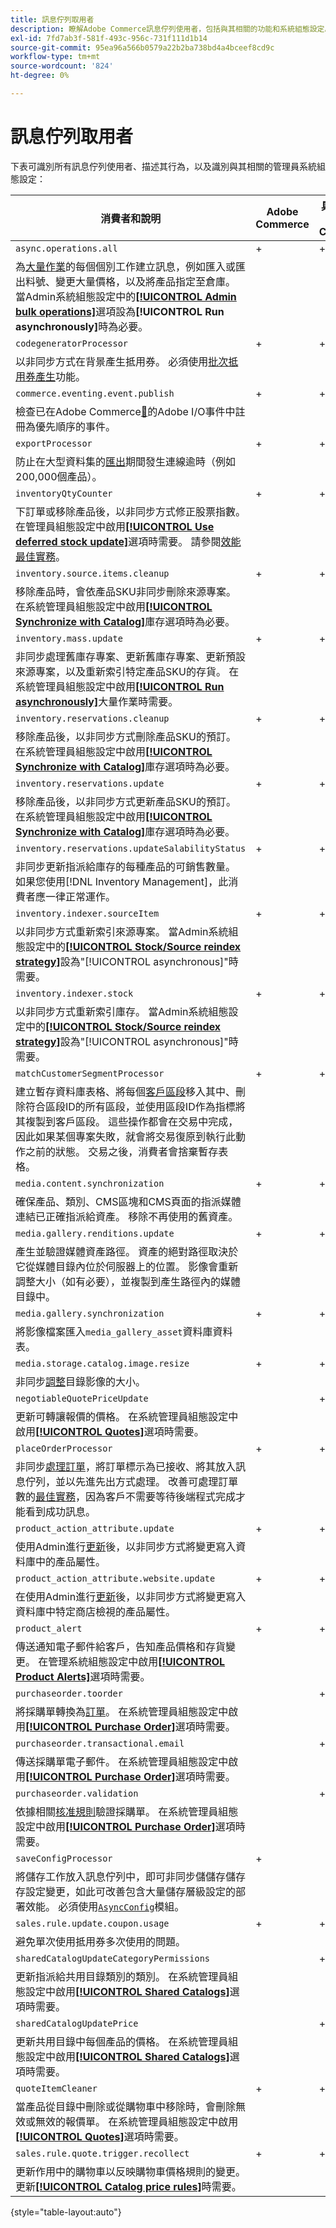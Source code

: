 ```yaml
---
title: 訊息佇列取用者
description: 瞭解Adobe Commerce訊息佇列使用者，包括與其相關的功能和系統組態設定。
exl-id: 7fd7ab3f-581f-493c-956c-731f111d1b14
source-git-commit: 95ea96a566b0579a22b2ba738bd4a4bceef8cd9c
workflow-type: tm+mt
source-wordcount: '824'
ht-degree: 0%

---
```


# 訊息佇列取用者

下表可識別所有訊息佇列使用者、描述其行為，以及識別與其相關的管理員系統組態設定：

| 消費者和說明 | Adobe Commerce | 具有B2B的Adobe Commerce | Magento Open Source |
|----------------------------------------------------------------------------------------------------------------------------------------------------------------------------------------------------------------------------------------------------------------------------------------------------------------------------------------------------------------------------------------------------------------------------------------------------------------------------------------------------------------------------------------------|----------------|-------------------------|---------------------|
| `async.operations.all` | + | + | + |
| 為[大量作業](https://developer.adobe.com/commerce/php/development/components/message-queues/bulk-operations/)的每個個別工作建立訊息，例如匯入或匯出料號、變更大量價格，以及將產品指定至倉庫。 當Admin系統組態設定中的&#x200B;[**[!UICONTROL Admin bulk operations]**](https://experienceleague.adobe.com/en/docs/commerce-admin/config/catalog/inventory#admin-bulk-operations)選項設為&#x200B;**[!UICONTROL Run asynchronously]**&#x200B;時為必要。 |                |                         |                     |
| `codegeneratorProcessor` | + | + | + |
| 以非同步方式在背景產生抵用券。 必須使用[批次抵用券產生](https://experienceleague.adobe.com/docs/commerce-admin/marketing/promotions/cart-rules/price-rules-cart-coupon.html#method-2%3A-generate-a-batch-of-coupons)功能。 |                |                         |                     |
| `commerce.eventing.event.publish` | + | + |                     |
| 檢查已在Adobe Commerce[&#128279;](https://developer.adobe.com/commerce/events/get-started/)的Adobe I/O事件中註冊為優先順序的事件。 |
| `exportProcessor` | + | + | + |
| 防止在大型資料集的[匯出](https://experienceleague.adobe.com/docs/commerce-admin/systems/data-transfer/data-export.html)期間發生連線逾時（例如200,000個產品）。 |                |                         |                     |
| `inventoryQtyCounter` | + | + |                     |
| 下訂單或移除產品後，以非同步方式修正股票指數。 在管理員組態設定中啟用&#x200B;[**[!UICONTROL Use deferred stock update]**](https://experienceleague.adobe.com/en/docs/commerce-admin/config/catalog/inventory#product-stock-options)選項時需要。 請參閱[效能最佳實務](https://experienceleague.adobe.com/docs/commerce-operations/performance-best-practices/configuration.html#deferred-stock-update)。 |                |                         |                     |
| `inventory.source.items.cleanup` | + | + | + |
| 移除產品時，會依產品SKU非同步刪除來源專案。 在系統管理員組態設定中啟用&#x200B;[**[!UICONTROL Synchronize with Catalog]**](https://experienceleague.adobe.com/en/docs/commerce-admin/config/catalog/inventory)庫存選項時為必要。 |                |                         |                     |
| `inventory.mass.update` | + | + | + |
| 非同步處理舊庫存專案、更新舊庫存專案、更新預設來源專案，以及重新索引特定產品SKU的存貨。 在系統管理員組態設定中啟用&#x200B;[**[!UICONTROL Run asynchronously]**](https://experienceleague.adobe.com/en/docs/commerce-admin/config/catalog/inventory#admin-bulk-operations)大量作業時需要。 |                |                         |                     |
| `inventory.reservations.cleanup` | + | + | + |
| 移除產品後，以非同步方式刪除產品SKU的預訂。 在系統管理員組態設定中啟用&#x200B;[**[!UICONTROL Synchronize with Catalog]**](https://experienceleague.adobe.com/en/docs/commerce-admin/config/catalog/inventory)庫存選項時為必要。 |                |                         |                     |
| `inventory.reservations.update` | + | + | + |
| 移除產品後，以非同步方式更新產品SKU的預訂。 在系統管理員組態設定中啟用&#x200B;[**[!UICONTROL Synchronize with Catalog]**](https://experienceleague.adobe.com/en/docs/commerce-admin/config/catalog/inventory)庫存選項時為必要。 |                |                         |                     |
| `inventory.reservations.updateSalabilityStatus` | + | + | + |
| 非同步更新指派給庫存的每種產品的可銷售數量。 如果您使用[!DNL Inventory Management]，此消費者應一律正常運作。 |                |                         |                     |
| `inventory.indexer.sourceItem` | + | + | + |
| 以非同步方式重新索引來源專案。 當Admin系統組態設定中的&#x200B;[**[!UICONTROL Stock/Source reindex strategy]**](https://experienceleague.adobe.com/en/docs/commerce-admin/config/catalog/inventory#inventory-indexer-settings)設為&quot;[!UICONTROL asynchronous]&quot;時需要。 |                |                         |                     |
| `inventory.indexer.stock` | + | + | + |
| 以非同步方式重新索引庫存。 當Admin系統組態設定中的&#x200B;[**[!UICONTROL Stock/Source reindex strategy]**](https://experienceleague.adobe.com/en/docs/commerce-admin/config/catalog/inventory#inventory-indexer-settings)設為&quot;[!UICONTROL asynchronous]&quot;時需要。 |                |                         |                     |
| `matchCustomerSegmentProcessor` | + | + |                     |
| 建立暫存資料庫表格、將每個[客戶區段](https://experienceleague.adobe.com/en/docs/commerce-admin/customers/segments/customer-segments)移入其中、刪除符合區段ID的所有區段，並使用區段ID作為指標將其複製到客戶區段。 這些操作都會在交易中完成，因此如果某個專案失敗，就會將交易復原到執行此動作之前的狀態。 交易之後，消費者會捨棄暫存表格。 |                |                         |                     |
| `media.content.synchronization` | + | + | + |
| 確保產品、類別、CMS區塊和CMS頁面的指派媒體連結已正確指派給資產。 移除不再使用的舊資產。 |                |                         |                     |
| `media.gallery.renditions.update` | + | + | + |
| 產生並驗證媒體資產路徑。 資產的絕對路徑取決於它從媒體目錄內位於伺服器上的位置。 影像會重新調整大小（如有必要），並複製到產生路徑內的媒體目錄中。 |                |                         |                     |
| `media.gallery.synchronization` | + | + | + |
| 將影像檔案匯入`media_gallery_asset`資料庫資料表。 |                |                         |                     |
| `media.storage.catalog.image.resize` | + | + | + |
| 非同步[調整](https://developer.adobe.com/commerce/frontend-core/guide/themes/configure/#resize-catalog-images)目錄影像的大小。 |                |                         |                     |
| `negotiableQuotePriceUpdate` |                | + |                     |
| 更新可轉讓報價的價格。 在系統管理員組態設定中啟用&#x200B;[**[!UICONTROL Quotes]**](https://experienceleague.adobe.com/en/docs/commerce-admin/b2b/quotes/quotes)選項時需要。 |                |                         |                     |
| `placeOrderProcessor` | + | + |                     |
| 非同步[處理訂單](https://developer.adobe.com/commerce/php/module-reference/module-async-order/)，將訂單標示為已接收、將其放入訊息佇列，並以先進先出方式處理。 改善可處理訂單數的[最佳實務](../../implementation-playbook/best-practices/maintenance/order-processing-configuration.md)，因為客戶不需要等待後端程式完成才能看到成功訊息。 |                |                         |                     |
| `product_action_attribute.update` | + | + | + |
| 使用Admin進行[更新](https://experienceleague.adobe.com/docs/commerce-admin/catalog/product-attributes/create/bulk-product-attribute-update.html)後，以非同步方式將變更寫入資料庫中的產品屬性。 |                |                         |                     |
| `product_action_attribute.website.update` | + | + | + |
| 在使用Admin進行[更新](https://experienceleague.adobe.com/docs/commerce-admin/catalog/product-attributes/create/bulk-product-attribute-update.html)後，以非同步方式將變更寫入資料庫中特定商店檢視的產品屬性。 |                |                         |                     |
| `product_alert` | + | + | + |
| 傳送通知電子郵件給客戶，告知產品價格和存貨變更。 在管理系統組態設定中啟用&#x200B;[**[!UICONTROL Product Alerts]**](https://experienceleague.adobe.com/docs/commerce-admin/inventory/configuration/product-alerts/alert-setup.html)選項時需要。 |                |                         |                     |
| `purchaseorder.toorder` |                | + |                     |
| 將採購單轉換為[訂單](https://experienceleague.adobe.com/en/docs/commerce-admin/b2b/purchase-orders/purchase-order-flow#approval-rules)。 在系統管理員組態設定中啟用&#x200B;[**[!UICONTROL Purchase Order]**](https://experienceleague.adobe.com/docs/commerce-admin/b2b/purchase-orders/purchase-order-flow.html)選項時需要。 |                |                         |                     |
| `purchaseorder.transactional.email` |                | + |                     |
| 傳送採購單電子郵件。 在系統管理員組態設定中啟用&#x200B;[**[!UICONTROL Purchase Order]**](https://experienceleague.adobe.com/docs/commerce-admin/b2b/purchase-orders/purchase-order-flow.html)選項時需要。 |                |                         |                     |
| `purchaseorder.validation` |                | + |                     |
| 依據相關[核准規則](https://experienceleague.adobe.com/en/docs/commerce-admin/b2b/purchase-orders/account-dashboard-approval-rules)驗證採購單。 在系統管理員組態設定中啟用&#x200B;[**[!UICONTROL Purchase Order]**](https://experienceleague.adobe.com/docs/commerce-admin/b2b/purchase-orders/purchase-order-flow.html)選項時需要。 |                |                         |                     |
| `saveConfigProcessor` | + |                         | + |
| 將儲存工作放入訊息佇列中，即可非同步儲儲存儲存存設定變更，如此可改善包含大量儲存層級設定的部署效能。 必須使用[`AsyncConfig`](../../performance/configuration.md#asynchronous-configuration-save)模組。 |                |                         |                     |
| `sales.rule.update.coupon.usage` | + | + | + |
| 避免單次使用抵用券多次使用的問題。 |                |                         |                     |
| `sharedCatalogUpdateCategoryPermissions` |                | + |                     |
| 更新指派給共用目錄類別的類別。 在系統管理員組態設定中啟用&#x200B;[**[!UICONTROL Shared Catalogs]**](https://experienceleague.adobe.com/en/docs/commerce-admin/b2b/shared-catalogs/catalog-shared)選項時需要。 |                |                         |                     |
| `sharedCatalogUpdatePrice` |                | + |                     |
| 更新共用目錄中每個產品的價格。 在系統管理員組態設定中啟用&#x200B;[**[!UICONTROL Shared Catalogs]**](https://experienceleague.adobe.com/en/docs/commerce-admin/b2b/shared-catalogs/catalog-shared)選項時需要。 |                |                         |                     |
| `quoteItemCleaner` | + | + |                     |
| 當產品從目錄中刪除或從購物車中移除時，會刪除無效或無效的報價單。 在系統管理員組態設定中啟用&#x200B;[**[!UICONTROL Quotes]**](https://experienceleague.adobe.com/en/docs/commerce-admin/b2b/quotes/quotes)選項時需要。 |                |                         |                     |
| `sales.rule.quote.trigger.recollect` | + | + | + |
| 更新作用中的購物車以反映購物車價格規則的變更。 更新&#x200B;[**[!UICONTROL Catalog price rules]**](https://experienceleague.adobe.com/docs/commerce-admin/marketing/promotions/catalog-rules/price-rules-catalog.html)時需要。 |                |                         |                     |

{style="table-layout:auto"}
